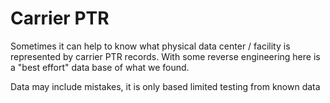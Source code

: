 # Carrier PTR
Sometimes it can help to know what physical data center / facility is represented by carrier PTR records.
With some reverse engineering here is a "best effort" data base of what we found.

Data may include mistakes, it is only based limited testing from known data
